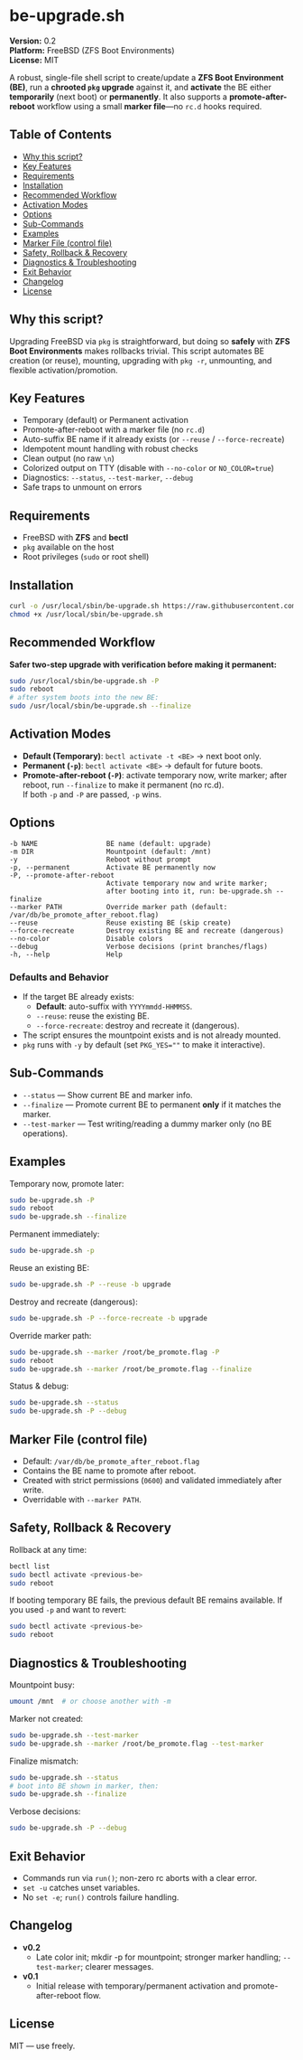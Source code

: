 # be-upgrade.sh

**Version:** 0.2  
**Platform:** FreeBSD (ZFS Boot Environments)  
**License:** MIT

A robust, single-file shell script to create/update a **ZFS Boot Environment (BE)**, run a **chrooted `pkg` upgrade** against it, and **activate** the BE either **temporarily** (next boot) or **permanently**. It also supports a **promote-after-reboot** workflow using a small **marker file**—no `rc.d` hooks required.

## Table of Contents
- [Why this script?](#why-this-script)
- [Key Features](#key-features)
- [Requirements](#requirements)
- [Installation](#installation)
- [Recommended Workflow](#recommended-workflow)
- [Activation Modes](#activation-modes)
- [Options](#options)
- [Sub-Commands](#sub-commands)
- [Examples](#examples)
- [Marker File (control file)](#marker-file-control-file)
- [Safety, Rollback & Recovery](#safety-rollback--recovery)
- [Diagnostics & Troubleshooting](#diagnostics--troubleshooting)
- [Exit Behavior](#exit-behavior)
- [Changelog](#changelog)
- [License](#license)

## Why this script?
Upgrading FreeBSD via `pkg` is straightforward, but doing so **safely** with **ZFS Boot Environments** makes rollbacks trivial. This script automates BE creation (or reuse), mounting, upgrading with `pkg -r`, unmounting, and flexible activation/promotion.

## Key Features
- Temporary (default) or Permanent activation
- Promote-after-reboot with a marker file (no `rc.d`)
- Auto-suffix BE name if it already exists (or `--reuse` / `--force-recreate`)
- Idempotent mount handling with robust checks
- Clean output (no raw `\n`)
- Colorized output on TTY (disable with `--no-color` or `NO_COLOR=true`)
- Diagnostics: `--status`, `--test-marker`, `--debug`
- Safe traps to unmount on errors

## Requirements
- FreeBSD with **ZFS** and **bectl**
- `pkg` available on the host
- Root privileges (`sudo` or root shell)

## Installation
```bash
curl -o /usr/local/sbin/be-upgrade.sh https://raw.githubusercontent.com/kmansur/Scripts/refs/heads/main/FreeBSD/be-upgrade/be-upgrade.sh
chmod +x /usr/local/sbin/be-upgrade.sh
```

## Recommended Workflow
**Safer two-step upgrade with verification before making it permanent:**
```bash
sudo /usr/local/sbin/be-upgrade.sh -P
sudo reboot
# after system boots into the new BE:
sudo /usr/local/sbin/be-upgrade.sh --finalize
```

## Activation Modes
- **Default (Temporary)**: `bectl activate -t <BE>` → next boot only.  
- **Permanent (`-p`)**: `bectl activate <BE>` → default for future boots.  
- **Promote-after-reboot (`-P`)**: activate temporary now, write marker; after reboot, run `--finalize` to make it permanent (no rc.d).  
  If both `-p` and `-P` are passed, `-p` wins.

## Options
```
-b NAME                 BE name (default: upgrade)
-m DIR                  Mountpoint (default: /mnt)
-y                      Reboot without prompt
-p, --permanent         Activate BE permanently now
-P, --promote-after-reboot
                        Activate temporary now and write marker;
                        after booting into it, run: be-upgrade.sh --finalize
--marker PATH           Override marker path (default: /var/db/be_promote_after_reboot.flag)
--reuse                 Reuse existing BE (skip create)
--force-recreate        Destroy existing BE and recreate (dangerous)
--no-color              Disable colors
--debug                 Verbose decisions (print branches/flags)
-h, --help              Help
```

### Defaults and Behavior
- If the target BE already exists:
  - **Default**: auto-suffix with `YYYYmmdd-HHMMSS`.
  - `--reuse`: reuse the existing BE.
  - `--force-recreate`: destroy and recreate it (dangerous).
- The script ensures the mountpoint exists and is not already mounted.
- `pkg` runs with `-y` by default (set `PKG_YES=""` to make it interactive).

## Sub-Commands
- `--status` — Show current BE and marker info.  
- `--finalize` — Promote current BE to permanent **only** if it matches the marker.  
- `--test-marker` — Test writing/reading a dummy marker only (no BE operations).

## Examples
Temporary now, promote later:
```bash
sudo be-upgrade.sh -P
sudo reboot
sudo be-upgrade.sh --finalize
```
Permanent immediately:
```bash
sudo be-upgrade.sh -p
```
Reuse an existing BE:
```bash
sudo be-upgrade.sh -P --reuse -b upgrade
```
Destroy and recreate (dangerous):
```bash
sudo be-upgrade.sh -P --force-recreate -b upgrade
```
Override marker path:
```bash
sudo be-upgrade.sh --marker /root/be_promote.flag -P
sudo reboot
sudo be-upgrade.sh --marker /root/be_promote.flag --finalize
```
Status & debug:
```bash
sudo be-upgrade.sh --status
sudo be-upgrade.sh -P --debug
```

## Marker File (control file)
- Default: `/var/db/be_promote_after_reboot.flag`
- Contains the BE name to promote after reboot.
- Created with strict permissions (`0600`) and validated immediately after write.
- Overridable with `--marker PATH`.

## Safety, Rollback & Recovery
Rollback at any time:
```bash
bectl list
sudo bectl activate <previous-be>
sudo reboot
```
If booting temporary BE fails, the previous default BE remains available.
If you used `-p` and want to revert:
```bash
sudo bectl activate <previous-be>
sudo reboot
```

## Diagnostics & Troubleshooting
Mountpoint busy:
```bash
umount /mnt  # or choose another with -m
```
Marker not created:
```bash
sudo be-upgrade.sh --test-marker
sudo be-upgrade.sh --marker /root/be_promote.flag --test-marker
```
Finalize mismatch:
```bash
sudo be-upgrade.sh --status
# boot into BE shown in marker, then:
sudo be-upgrade.sh --finalize
```
Verbose decisions:
```bash
sudo be-upgrade.sh -P --debug
```

## Exit Behavior
- Commands run via `run()`; non-zero rc aborts with a clear error.
- `set -u` catches unset variables.
- No `set -e`; `run()` controls failure handling.

## Changelog
- **v0.2**
  - Late color init; mkdir -p for mountpoint; stronger marker handling; `--test-marker`; clearer messages.
- **v0.1**
  - Initial release with temporary/permanent activation and promote-after-reboot flow.

## License
MIT — use freely.
